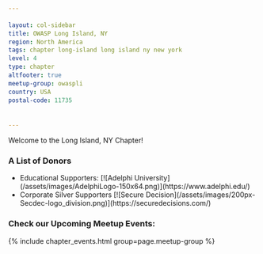 ```yaml
---

layout: col-sidebar
title: OWASP Long Island, NY
region: North America
tags: chapter long-island long island ny new york
level: 4
type: chapter
altfooter: true
meetup-group: owaspli
country: USA
postal-code: 11735


---
```


Welcome to the Long Island, NY Chapter!

### A List of Donors
<ul class="no-bullets">
	<li>Educational Supporters: [![Adelphi University](/assets/images/AdelphiLogo-150x64.png)](https://www.adelphi.edu/)</li>
	<li>Corporate Silver Supporters [![Secure Decision](/assets/images/200px-Secdec-logo_division.png)](https://securedecisions.com/)</ul>
</ul>

### Check our Upcoming Meetup Events:

{% include chapter_events.html group=page.meetup-group %}
<script type='text/javascript'>
  $(function(){
    $(".timeclass").hover(function() {
      utc_str = $(this).text();
      ndx = utc_str.indexOf(':');
      st_hour_str = utc_str.substring(0, ndx);
      st_min_str = utc_str.substring(ndx + 1, ndx + 3);
      utc_dt = luxon.DateTime.utc(2020, 06, 06, parseInt(st_hour_str), parseInt(st_min_str), 0);
      start_dt = utc_dt.setZone(luxon.DateTime.local().zoneName);

      ndx = utc_str.lastIndexOf(':');
      end_hour_str = utc_str.substring(ndx - 2, ndx - 1);
      end_min_str = utc_str.substring(ndx + 1, ndx + 3);
      utc_dt = luxon.DateTime.utc(2020, 06, 06, parseInt(end_hour_str), parseInt(end_min_str), 0);
      end_dt = utc_dt.setZone(luxon.DateTime.local().zoneName);
      popstr = start_dt.toLocaleString(luxon.DateTime.TIME_WITH_SECONDS) + ' to ' + end_dt.toLocaleString(luxon.DateTime.TIME_WITH_SHORT_OFFSET);
      $(this).prop('title', popstr);
    });
  });

  
</script>